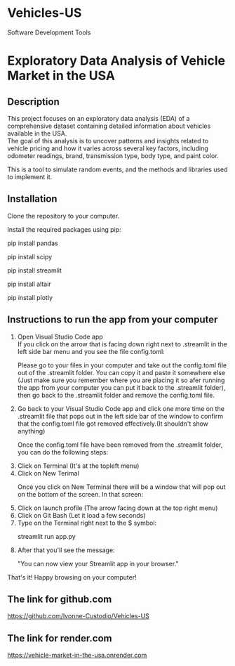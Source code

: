 # Vehicles-US
Software Development Tools

# Exploratory Data Analysis of Vehicle Market in the USA

## Description

This project focuses on an exploratory data analysis (EDA) of a comprehensive dataset containing detailed information about vehicles available in the USA.       
The goal of this analysis is to uncover patterns and insights related to vehicle pricing and how it varies across several key factors, including odometer readings, brand, transmission type, body type, and paint color.    
 
This is a tool to simulate random events, and the methods and libraries used to implement it. 

## Installation

<p>Clone the repository to your computer.</p>
<p>Install the required packages using pip:</p>

<p>pip install pandas</p>
<p>pip install scipy</p>
<p>pip install streamlit</p> 
<p>pip install altair</p>
<p>pip install plotly</p>

## Instructions to run the app from your computer
<ol>
<li>Open Visual Studio Code app</li>  
If you click on the arrow that is facing down right next to .streamlit in the left side bar menu and you see the file config.toml:       

<p>Please go to your files in your computer and take out the config.toml file out of the .streamlit folder.    
You can copy it and paste it somewhere else (Just make sure you remember where you are placing it so afer running the app from your computer you can put it back to the .streamlit folder), then go back to the .streamlit folder and remove the config.toml file.</p>       

<li>Go back to your Visual Studio Code app and click one more time on the .streamlit file that pops out in the left side bar of the window to confirm that the config.toml file got removed effectively.(It shouldn't show anything)</li>  

<p>Once the config.toml file have been removed from the .streamlit folder, you can do the following steps:</p>   

<li>Click on Terminal (It's at the topleft menu)</li> 


<li>Click on New Terimal</li>      


<p>Once you click on New Terminal there will be a window that will pop out on the bottom of the screen.   
In that screen:</p>

<li>Click on launch profile (The arrow facing down at the top right menu)</li>  



<li>Click on Git Bash (Let it load a few seconds)</li>



<li>Type on the Terminal right next to the $ symbol:</li>  



streamlit run app.py       



<li>After that you'll see the message:</li>



"You can now view your Streamlit app in your browser."   
</ol>


That's it! Happy browsing on your computer!


## The link for github.com
https://github.com/Ivonne-Custodio/Vehicles-US

## The link for render.com
https://vehicle-market-in-the-usa.onrender.com
